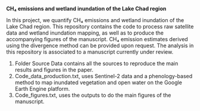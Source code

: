 **CH₄ emissions and wetland inundation of the Lake Chad region**

In this project, we quantify CH₄ emissions and wetland inundation of the Lake Chad region. This repository contains the code to process raw satellite data and wetland inundation mapping, as well as to produce the accompanying figures of the manuscript. CH₄ emission estimates derived using the divergence method can be provided upon request. The analysis in this repository is associated to a manuscript currently under review.
1. Folder Source Data contains all the sources to reproduce the main results and figures in the paper.
2. Code_data_production.txt, uses Sentinel-2 data and a phenology-based method to map inundated vegetation and open water on the Google Earth Engine platform.
3. Code_figures.txt, uses the outputs to do the main figures of the manuscript.
